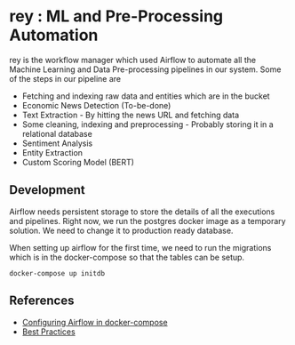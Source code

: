 # rey : ML and Pre-Processing Automation

rey is the workflow manager which used Airflow to automate all the Machine Learning and Data Pre-processing pipelines in our system. Some of the steps in our pipeline are
* Fetching and indexing raw data and entities which are in the bucket
* Economic News Detection (To-be-done)
* Text Extraction - By hitting the news URL and fetching data
* Some cleaning, indexing and preprocessing - Probably storing it in a relational database
* Sentiment Analysis
* Entity Extraction
* Custom Scoring Model (BERT)

## Development

Airflow needs persistent storage to store the details of all the executions and pipelines. Right now, we run the postgres docker image as a temporary solution. We need to change it to production ready database.

When setting up airflow for the first time, we need to run the migrations which is in the docker-compose so that the tables can be setup.

`docker-compose up initdb` 


## References

* [Configuring Airflow in docker-compose](https://medium.com/@xnuinside/quick-guide-how-to-run-apache-airflow-cluster-in-docker-compose-615eb8abd67a)
* [Best Practices](https://gtoonstra.github.io/etl-with-airflow/principles.html)
